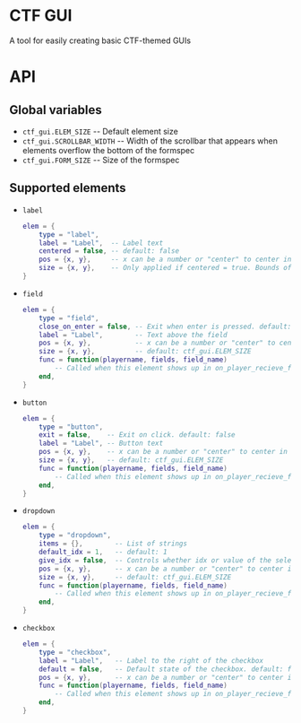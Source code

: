 # CTF GUI

A tool for easily creating basic CTF-themed GUIs

# API

## Global variables

* `ctf_gui.ELEM_SIZE`       -- Default element size
* `ctf_gui.SCROLLBAR_WIDTH` -- Width of the scrollbar that appears when elements overflow the bottom of the formspec
* `ctf_gui.FORM_SIZE`       -- Size of the formspec

## Supported elements

* `label`
	```lua
	elem = {
		type = "label",
		label = "Label",  -- Label text
		centered = false, -- default: false
		pos = {x, y},     -- x can be a number or "center" to center in the formspec
		size = {x, y},    -- Only applied if centered = true. Bounds of the area the label is centered in. default: ctf_gui.ELEM_SIZE
	}
	```
* `field`
	```lua
	elem = {
		type = "field",
		close_on_enter = false, -- Exit when enter is pressed. default: false
		label = "Label",        -- Text above the field
		pos = {x, y},           -- x can be a number or "center" to center in the formspec
		size = {x, y},          -- default: ctf_gui.ELEM_SIZE
		func = function(playername, fields, field_name)
			-- Called when this element shows up in on_player_recieve_fields
		end,
	}
	```
* `button`
	```lua
	elem = {
		type = "button",
		exit = false,    -- Exit on click. default: false
		label = "Label", -- Button text
		pos = {x, y},    -- x can be a number or "center" to center in the formspec
		size = {x, y},   -- default: ctf_gui.ELEM_SIZE
		func = function(playername, fields, field_name)
			-- Called when this element shows up in on_player_recieve_fields
		end,
	}
	```
* `dropdown`
	```lua
	elem = {
		type = "dropdown",
		items = {},        -- List of strings
		default_idx = 1,   -- default: 1
		give_idx = false,  -- Controls whether idx or value of the selected string is passed to fields. default: false
		pos = {x, y},      -- x can be a number or "center" to center in the formspec
		size = {x, y},     -- default: ctf_gui.ELEM_SIZE
		func = function(playername, fields, field_name)
			-- Called when this element shows up in on_player_recieve_fields
		end,
	}
	```
* `checkbox`
	```lua
	elem = {
		type = "checkbox",
		label = "Label",   -- Label to the right of the checkbox
		default = false,   -- Default state of the checkbox. default: false
		pos = {x, y},      -- x can be a number or "center" to center in the formspec
		func = function(playername, fields, field_name)
			-- Called when this element shows up in on_player_recieve_fields
		end,
	}


